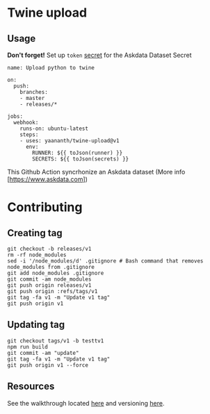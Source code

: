 # Twine upload
## Usage
**Don't forget!** Set up `token` [secret](https://developer.github.com/actions/managing-workflows/storing-secrets/) for the Askdata Dataset Secret
```
name: Upload python to twine

on:
  push:
    branches:
    - master
    - releases/*

jobs:
  webhook:
    runs-on: ubuntu-latest
    steps:
    - uses: yaananth/twine-upload@v1
      env:
        RUNNER: ${{ toJson(runner) }}
        SECRETS: ${{ toJson(secrets) }}

```

This Github Action syncrhonize an Askdata dataset (More info [https://www.askdata.com])

# Contributing
## Creating tag
```
git checkout -b releases/v1
rm -rf node_modules
sed -i '/node_modules/d' .gitignore # Bash command that removes node_modules from .gitignore
git add node_modules .gitignore
git commit -am node_modules
git push origin releases/v1
git push origin :refs/tags/v1
git tag -fa v1 -m "Update v1 tag"
git push origin v1
```
## Updating tag
```
git checkout tags/v1 -b testtv1
npm run build
git commit -am "update"
git tag -fa v1 -m "Update v1 tag"
git push origin v1 --force
```

## Resources

See the walkthrough located [here](https://github.com/actions/toolkit/blob/master/docs/javascript-action.md) and versioning [here](https://github.com/actions/toolkit/blob/master/docs/action-versioning.md).
